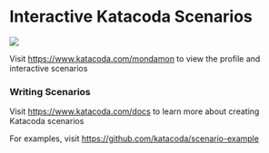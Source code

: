 # Interactive Katacoda Scenarios

[![](http://shields.katacoda.com/katacoda/mondamon/count.svg)](https://www.katacoda.com/mondamon "Get your profile on Katacoda.com")

Visit https://www.katacoda.com/mondamon to view the profile and interactive scenarios

### Writing Scenarios
Visit https://www.katacoda.com/docs to learn more about creating Katacoda scenarios

For examples, visit https://github.com/katacoda/scenario-example
